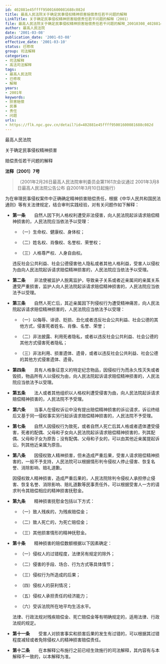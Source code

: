 ```yaml
---
id: 402881e45ffff95001600081688c082d
title: 最高人民法院关于确定民事侵权精神损害赔偿责任若干问题的解释
LinkTitle: 关于确定民事侵权精神损害赔偿责任若干问题的解释（2001）
file: 最高人民法院关于确定民事侵权精神损害赔偿责任若干问题的解释_20010308_402881e45ffff95001600081688c082d.docx
author: 最高人民法院
date: '2001-03-08'
publication_date: '2001-03-08'
effective_date: '2001-03-10'
status: 已修改
group: 司法解释
categories:
- 司法解释
- 高法司法解释
tags:
- 最高人民法院
- 已修改
- 解释
years:
- 2001年
keywords:
- 损害赔偿
- 民事
- 责任
- 问题
urls:
- https://flk.npc.gov.cn/detail?id=402881e45ffff95001600081688c082d
---
```


最高人民法院

关于确定民事侵权精神损害

赔偿责任若干问题的解释

**法释〔2001〕7号**

> （2001年2月26日最高人民法院审判委员会第1161次会议通过 2001年3月8日最高人民法院公告公布 自2001年3月10日起施行）

为在审理民事侵权案件中正确确定精神损害赔偿责任，根据《中华人民共和国民法通则》等有关法律规定，结合审判实践经验，对有关问题作如下解释：

- **第一条**　　自然人因下列人格权利遭受非法侵害，向人民法院起诉请求赔偿精神损害的，人民法院应当依法予以受理：

  - （一）生命权、健康权、身体权；

  - （二）姓名权、肖像权、名誉权、荣誉权；

  - （三）人格尊严权、人身自由权。

  违反社会公共利益、社会公德侵害他人隐私或者其他人格利益，受害人以侵权为由向人民法院起诉请求赔偿精神损害的，人民法院应当依法予以受理。

- **第二条**　　非法使被监护人脱离监护，导致亲子关系或者近亲属间的亲属关系遭受严重损害，监护人向人民法院起诉请求赔偿精神损害的，人民法院应当依法予以受理。

- **第三条**　　自然人死亡后，其近亲属因下列侵权行为遭受精神痛苦，向人民法院起诉请求赔偿精神损害的，人民法院应当依法予以受理：

  - （一）以侮辱、诽谤、贬损、丑化或者违反社会公共利益、社会公德的其他方式，侵害死者姓名、肖像、名誉、荣誉；

  - （二）非法披露、利用死者隐私，或者以违反社会公共利益、社会公德的其他方式侵害死者隐私；

  - （三）非法利用、损害遗体、遗骨，或者以违反社会公共利益、社会公德的其他方式侵害遗体、遗骨。

- **第四条**　　具有人格象征意义的特定纪念物品，因侵权行为而永久性灭失或者毁损，物品所有人以侵权为由，向人民法院起诉请求赔偿精神损害的，人民法院应当依法予以受理。

- **第五条**　　法人或者其他组织以人格权利遭受侵害为由，向人民法院起诉请求赔偿精神损害的，人民法院不予受理。

- **第六条**　　当事人在侵权诉讼中没有提出赔偿精神损害的诉讼请求，诉讼终结后又基于同一侵权事实另行起诉请求赔偿精神损害的，人民法院不予受理。

- **第七条**　　自然人因侵权行为致死，或者自然人死亡后其人格或者遗体遭受侵害，死者的配偶、父母和子女向人民法院起诉请求赔偿精神损害的，列其配偶、父母和子女为原告；没有配偶、父母和子女的，可以由其他近亲属提起诉讼，列其他近亲属为原告。

- **第八条**　　因侵权致人精神损害，但未造成严重后果，受害人请求赔偿精神损害的，一般不予支持，人民法院可以根据情形判令侵权人停止侵害、恢复名誉、消除影响、赔礼道歉。

  因侵权致人精神损害，造成严重后果的，人民法院除判令侵权人承担停止侵害、恢复名誉、消除影响、赔礼道歉等民事责任外，可以根据受害人一方的请求判令其赔偿相应的精神损害抚慰金。

- **第九条**　　精神损害抚慰金包括以下方式：

  - （一）致人残疾的，为残疾赔偿金；

  - （二）致人死亡的，为死亡赔偿金；

  - （三）其他损害情形的精神抚慰金。

- **第十条**　　精神损害的赔偿数额根据以下因素确定：

  - （一）侵权人的过错程度，法律另有规定的除外；

  - （二）侵害的手段、场合、行为方式等具体情节；

  - （三）侵权行为所造成的后果；

  - （四）侵权人的获利情况；

  - （五）侵权人承担责任的经济能力；

  - （六）受诉法院所在地平均生活水平。

  法律、行政法规对残疾赔偿金、死亡赔偿金等有明确规定的，适用法律、行政法规的规定。

- **第十一条**　　受害人对损害事实和损害后果的发生有过错的，可以根据其过错程度减轻或者免除侵权人的精神损害赔偿责任。

- **第十二条**　　在本解释公布施行之前已经生效施行的司法解释，其内容有与本解释不一致的，以本解释为准。
